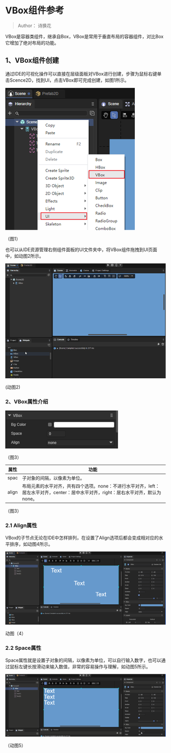 # VBox组件参考

> Author：  诗换花

VBox是容器类组件，继承自Box，VBox是常用于垂直布局的容器组件，对比Box它增加了绝对布局的功能。

## 1、VBox组件创建

通过IDE的可视化操作可以直接在层级面板对VBox进行创建，步骤为鼠标右键单击Scence2D，找到UI，点击VBox即可完成创建，如图1所示。

![](img/1.png) 

（图1）

也可以从IDE资源管理右侧组件面板的UI文件夹中，将VBox组件拖拽到UI页面中，如动图2所示。

![](img/2.gif) 

(动图2)

### 2、VBox属性介绍

![](img/3.png) 

（图3）

| 属性  | 功能                                                         |
| ----- | ------------------------------------------------------------ |
| spac  | 子对象的间隔，以像素为单位。                                 |
| align | 布局元素的水平对齐，共有四个选项。none：不进行水平对齐，left：居左水平对齐，center：居中水平对齐，right：居右水平对齐，默认为none。 |

（图3）

### 2.1 Align属性

VBox的子节点无论在IDE中怎样排列，在设置了Align选项后都会变成相对应的水平排序，如动图4所示。

![](img/4.gif)

动图（4）

### 2.2 Space属性

Space属性就是设置子对象的间隔，以像素为单位，可以自行输入数字，也可以通过鼠标左键长按滑动来输入数值，非常的容易操作与理解，如动图5所示。

![](img/5.gif)

（动图5）